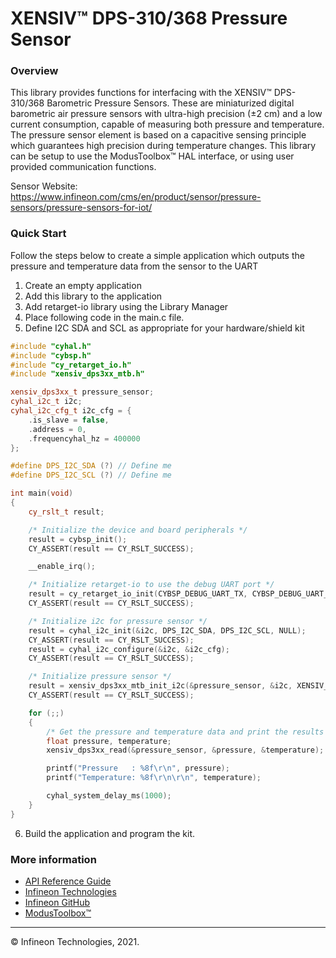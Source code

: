 # XENSIV™  DPS-310/368 Pressure Sensor

### Overview

This library provides functions for interfacing with the XENSIV™  DPS-310/368 Barometric Pressure Sensors. These are miniaturized digital barometric air pressure sensors with ultra-high precision (±2 cm) and a low current consumption, capable of measuring both pressure and temperature. The pressure sensor element is based on a capacitive sensing principle which guarantees high precision during temperature changes. This library can be setup to use the ModusToolbox™ HAL interface, or using user provided communication functions.

Sensor Website: https://www.infineon.com/cms/en/product/sensor/pressure-sensors/pressure-sensors-for-iot/

### Quick Start
Follow the steps below to create a simple application which outputs the
pressure and temperature data from the sensor to the UART
1. Create an empty application
2. Add this library to the application
3. Add retarget-io library using the Library Manager
4. Place following code in the main.c file.
5. Define I2C SDA and SCL as appropriate for your hardware/shield kit
```cpp
#include "cyhal.h"
#include "cybsp.h"
#include "cy_retarget_io.h"
#include "xensiv_dps3xx_mtb.h"

xensiv_dps3xx_t pressure_sensor;
cyhal_i2c_t i2c;
cyhal_i2c_cfg_t i2c_cfg = {
    .is_slave = false,
    .address = 0,
    .frequencyhal_hz = 400000
};

#define DPS_I2C_SDA (?) // Define me
#define DPS_I2C_SCL (?) // Define me

int main(void)
{
    cy_rslt_t result;

    /* Initialize the device and board peripherals */
    result = cybsp_init();
    CY_ASSERT(result == CY_RSLT_SUCCESS);

    __enable_irq();

    /* Initialize retarget-io to use the debug UART port */
    result = cy_retarget_io_init(CYBSP_DEBUG_UART_TX, CYBSP_DEBUG_UART_RX, CY_RETARGET_IO_BAUDRATE);
    CY_ASSERT(result == CY_RSLT_SUCCESS);

    /* Initialize i2c for pressure sensor */
    result = cyhal_i2c_init(&i2c, DPS_I2C_SDA, DPS_I2C_SCL, NULL);
    CY_ASSERT(result == CY_RSLT_SUCCESS);
    result = cyhal_i2c_configure(&i2c, &i2c_cfg);
    CY_ASSERT(result == CY_RSLT_SUCCESS);

    /* Initialize pressure sensor */
    result = xensiv_dps3xx_mtb_init_i2c(&pressure_sensor, &i2c, XENSIV_DPS3XX_I2C_ADDR_DEFAULT);
    CY_ASSERT(result == CY_RSLT_SUCCESS);

    for (;;)
    {
        /* Get the pressure and temperature data and print the results to the UART */
        float pressure, temperature;
        xensiv_dps3xx_read(&pressure_sensor, &pressure, &temperature);

        printf("Pressure   : %8f\r\n", pressure);
        printf("Temperature: %8f\r\n\r\n", temperature);

        cyhal_system_delay_ms(1000);
    }
}
```
6. Build the application and program the kit.

### More information

* [API Reference Guide](https://infineon.github.io/sensor-xensiv-dps3xx/html/index.html)
* [Infineon Technologies](https://www.infineon.com)
* [Infineon GitHub](https://github.com/infineon)
* [ModusToolbox™](https://www.cypress.com/products/modustoolbox-software-environment)

---
© Infineon Technologies, 2021.
